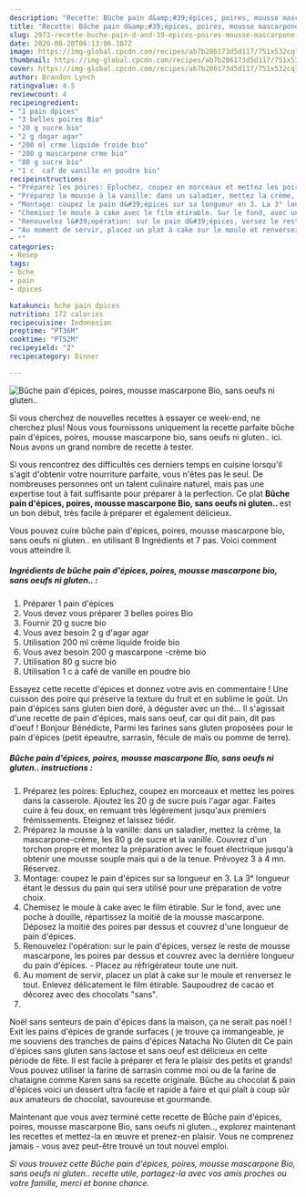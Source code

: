 ```yaml
---
description: "Recette: Bûche pain d&amp;#39;épices, poires, mousse mascarpone Bio, sans oeufs ni gluten.."
title: "Recette: Bûche pain d&amp;#39;épices, poires, mousse mascarpone Bio, sans oeufs ni gluten.."
slug: 2973-recette-buche-pain-d-and-39-epices-poires-mousse-mascarpone-bio-sans-oeufs-ni-gluten
date: 2020-08-20T06:13:06.107Z
image: https://img-global.cpcdn.com/recipes/ab7b286173d5d117/751x532cq70/buche-pain-depices-poires-mousse-mascarpone-bio-sans-oeufs-ni-gluten-photo-principale-de-la-recette.jpg
thumbnail: https://img-global.cpcdn.com/recipes/ab7b286173d5d117/751x532cq70/buche-pain-depices-poires-mousse-mascarpone-bio-sans-oeufs-ni-gluten-photo-principale-de-la-recette.jpg
cover: https://img-global.cpcdn.com/recipes/ab7b286173d5d117/751x532cq70/buche-pain-depices-poires-mousse-mascarpone-bio-sans-oeufs-ni-gluten-photo-principale-de-la-recette.jpg
author: Brandon Lynch
ratingvalue: 4.5
reviewcount: 4
recipeingredient:
- "1 pain dpices"
- "3 belles poires Bio"
- "20 g sucre bio"
- "2 g dagar agar"
- "200 ml crme liquide froide bio"
- "200 g mascarpone crme bio"
- "80 g sucre bio"
- "1 c  caf de vanille en poudre bio"
recipeinstructions:
- "Préparez les poires: Epluchez, coupez en morceaux et mettez les poires dans la casserole. Ajoutez les 20 g de sucre puis l&#39;agar agar. Faites cuire à feu doux, en remuant très légèrement jusqu&#39;aux premiers frémissements. Eteignez et laissez tiédir."
- "Préparez la mousse à la vanille: dans un saladier, mettez la crème, la mascarpone-crème, les 80 g de sucre et la vanille. Couvrez d&#39;un torchon propre et montez la préparation avec le fouet électrique jusqu&#39;à obtenir une mousse souple mais qui a de la tenue. Prévoyez 3 à 4 mn. Réservez."
- "Montage: coupez le pain d&#39;épices sur sa longueur en 3. La 3° longueur étant le dessus du pain qui sera utilisé pour une préparation de votre choix."
- "Chemisez le moule à cake avec le film étirable. Sur le fond, avec une poche à douille, répartissez la moitié de la mousse mascarpone. Déposez la moitié des poires par dessus et couvrez d&#39;une longueur de pain d&#39;épices."
- "Renouvelez l&#39;opération: sur le pain d&#39;épices, versez le reste de mousse mascarpone, les poires par dessus et couvrez avec la dernière longueur du pain d&#39;épices. Placez au réfrigérateur toute une nuit."
- "Au moment de servir, placez un plat à cake sur le moule et renversez le tout. Enlevez délicatement le film étirable. Saupoudrez de cacao et décorez avec des chocolats &#34;sans&#34;."
- ""
categories:
- Resep
tags:
- bche
- pain
- dpices

katakunci: bche pain dpices 
nutrition: 172 calories
recipecuisine: Indonesian
preptime: "PT36M"
cooktime: "PT52M"
recipeyield: "2"
recipecategory: Dinner

---
```



![Bûche pain d&#39;épices, poires, mousse mascarpone Bio, sans oeufs ni gluten..](https://img-global.cpcdn.com/recipes/ab7b286173d5d117/751x532cq70/buche-pain-depices-poires-mousse-mascarpone-bio-sans-oeufs-ni-gluten-photo-principale-de-la-recette.jpg)

Si vous cherchez de nouvelles recettes à essayer ce week-end, ne cherchez plus! Nous vous fournissons uniquement la recette parfaite bûche pain d&#39;épices, poires, mousse mascarpone bio, sans oeufs ni gluten.. ici. Nous avons un grand nombre de recette à tester.

Si vous rencontrez des difficultés ces derniers temps en cuisine lorsqu'il s'agit d'obtenir votre nourriture parfaite, vous n'êtes pas le seul. De nombreuses personnes ont un talent culinaire naturel, mais pas une expertise tout à fait suffisante pour préparer à la perfection. Ce plat <strong> Bûche pain d&#39;épices, poires, mousse mascarpone Bio, sans oeufs ni gluten.. </strong> est un bon début, très facile à préparer et également délicieux.

<!--inarticleads1-->

Vous pouvez cuire bûche pain d&#39;épices, poires, mousse mascarpone bio, sans oeufs ni gluten.. en utilisant 8 Ingrédients et 7 pas. Voici comment vous atteindre il.

##### Ingrédients de bûche pain d&#39;épices, poires, mousse mascarpone bio, sans oeufs ni gluten.. :

1. Préparer 1 pain d&#39;épices
1. Vous devez vous préparer 3 belles poires Bio
1. Fournir 20 g sucre bio
1. Vous avez besoin 2 g d&#39;agar agar
1. Utilisation 200 ml crème liquide froide bio
1. Vous avez besoin 200 g mascarpone -crème bio
1. Utilisation 80 g sucre bio
1. Utilisation 1 c à café de vanille en poudre bio


Essayez cette recette d&#39;épices et donnez votre avis en commentaire ! Une cuisson des poire qui préserve la texture du fruit et en sublime le goût. Un pain d&#39;épices sans gluten bien doré, à déguster avec un thé… Il s&#39;agissait d&#39;une recette de pain d&#39;épices, mais sans oeuf, car qui dit pain, dit pas d&#39;oeuf ! Bonjour Bénédicte, Parmi les farines sans gluten proposées pour le pain d&#39;épices (petit épeautre, sarrasin, fécule de maïs ou pomme de terre). 

<!--inarticleads2-->

##### Bûche pain d&#39;épices, poires, mousse mascarpone Bio, sans oeufs ni gluten.. instructions :

1. Préparez les poires: Epluchez, coupez en morceaux et mettez les poires dans la casserole. Ajoutez les 20 g de sucre puis l&#39;agar agar. Faites cuire à feu doux, en remuant très légèrement jusqu&#39;aux premiers frémissements. Eteignez et laissez tiédir.
1. Préparez la mousse à la vanille: dans un saladier, mettez la crème, la mascarpone-crème, les 80 g de sucre et la vanille. Couvrez d&#39;un torchon propre et montez la préparation avec le fouet électrique jusqu&#39;à obtenir une mousse souple mais qui a de la tenue. Prévoyez 3 à 4 mn. Réservez.
1. Montage: coupez le pain d&#39;épices sur sa longueur en 3. La 3° longueur étant le dessus du pain qui sera utilisé pour une préparation de votre choix.
1. Chemisez le moule à cake avec le film étirable. Sur le fond, avec une poche à douille, répartissez la moitié de la mousse mascarpone. Déposez la moitié des poires par dessus et couvrez d&#39;une longueur de pain d&#39;épices.
1. Renouvelez l&#39;opération: sur le pain d&#39;épices, versez le reste de mousse mascarpone, les poires par dessus et couvrez avec la dernière longueur du pain d&#39;épices. - Placez au réfrigérateur toute une nuit.
1. Au moment de servir, placez un plat à cake sur le moule et renversez le tout. Enlevez délicatement le film étirable. Saupoudrez de cacao et décorez avec des chocolats &#34;sans&#34;.
1. 


Noël sans senteurs de pain d&#39;épices dans la maison, ça ne serait pas noël ! Exit les pains d&#39;épices de grande surfaces ( je trouve ça immangeable, je me souviens des tranches de pains d&#39;épices Natacha No Gluten dit  Ce pain d&#39;épices sans gluten sans lactose et sans oeuf est délicieux en cette période de fête. Il est facile à préparer et fera le plaisir des petits et grands! Vous pouvez utiliser la farine de sarrasin comme moi ou de la farine de chataigne comme Karen sans sa recette originale. Bûche au chocolat &amp; pain d&#39;épices voici un dessert ultra facile et rapide à faire et qui plaît à coup sûr aux amateurs de chocolat, savoureuse et gourmande. 

<!--inarticleads1-->

<p>
Maintenant que vous avez terminé cette recette de Bûche pain d&#39;épices, poires, mousse mascarpone Bio, sans oeufs ni gluten.., explorez maintenant les recettes et mettez-la en œuvre et prenez-en plaisir. Vous ne comprenez jamais - vous avez peut-être trouvé un tout nouvel emploi.
</p>

<p>
<i>Si vous trouvez cette Bûche pain d&#39;épices, poires, mousse mascarpone Bio, sans oeufs ni gluten.. recette utile, partagez-la avec vos amis proches ou votre famille, merci et bonne chance.</i>
</p>

